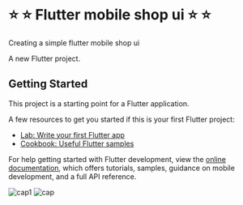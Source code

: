 # ⭐️ ⭐️ Flutter mobile shop ui  ⭐️ ⭐️

Creating a simple flutter mobile shop ui 

A new Flutter project.

## Getting Started

This project is a starting point for a Flutter application.

A few resources to get you started if this is your first Flutter project:

- [Lab: Write your first Flutter app](https://docs.flutter.dev/get-started/codelab)
- [Cookbook: Useful Flutter samples](https://docs.flutter.dev/cookbook)

For help getting started with Flutter development, view the
[online documentation](https://docs.flutter.dev/), which offers tutorials,
samples, guidance on mobile development, and a full API reference.

![cap1](https://github.com/zakidjellouli47/Flutter-mobile-shop-ui/assets/69325676/38a8a814-5182-43d2-9a88-8e27a5a226bf)
![cap](https://github.com/zakidjellouli47/Flutter-mobile-shop-ui/assets/69325676/ee09719a-9c1d-4587-ba89-0370300dff70)
